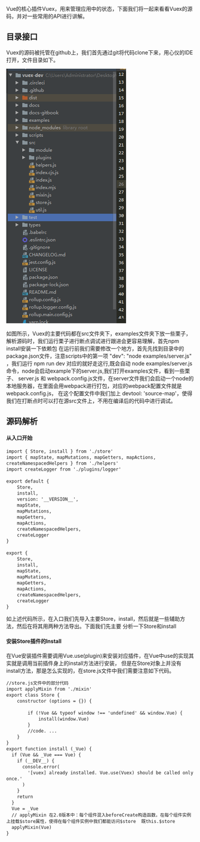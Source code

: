 Vue的核心插件Vuex，用来管理应用中的状态，下面我们将一起来看看Vuex的源码，并对一些常用的API进行讲解。

## 目录接口
Vuex的源码被托管在github上，我们首先通过git将代码clone下来，用心仪的IDE打开，文件目录如下。

![](./image/src.png)

如图所示，Vuex的主要代码都在src文件夹下，examples文件夹下放一些栗子，解析源码时，我们运行栗子进行断点调试进行跟进会更容易理解，首先npm install安装一下依赖包
在运行前我们需要修改一个地方，首先先找到目录中的package.json文件，注意scripts中的第一项 "dev": "node examples/server.js" ，我们运行
npm run dev 对应的就好走这行,既会自动 node examples/server.js 命令，node会启动example下的server.js,我们打开examples文件，看到一些栗子、
server.js 和 webpack.config.js文件，在server文件我们会启动一个node的本地服务器，在里面会用webpack进行打包，对应的webpack配置文件就是 webpack.config.js，
在这个配置文件中我们加上 devtool: 'source-map'，使得我们在打断点时可以打在源src文件上，不用在编译后的代码中进行调试。

## 源码解析

#### 从入口开始
```
import { Store, install } from './store'
import { mapState, mapMutations, mapGetters, mapActions, createNamespacedHelpers } from './helpers'
import createLogger from './plugins/logger'

export default {
    Store,
    install,
    version: '__VERSION__',
    mapState,
    mapMutations,
    mapGetters,
    mapActions,
    createNamespacedHelpers,
    createLogger
}

export {
    Store,
    install,
    mapState,
    mapMutations,
    mapGetters,
    mapActions,
    createNamespacedHelpers,
    createLogger
}

```
如上述代码所示，在入口我们先导入主要Store，install，然后就是一些辅助方法，然后在将其用两种方法导出。下面我们先主要
分析一下Store和install

#### 安装Store插件的Install
在Vue安装插件需要调用Vue.use(plugin)来安装对应插件，在Vue中use的实现其实就是调用当前插件身上的install方法进行安装，
但是在Store对象上并没有install方法，那是怎么实现的，在store.js文件中我们需要注意如下代码。
```
//store.js文件中的部分代码
import applyMixin from './mixin'
export class Store {
    constructor (options = {}) {
    
        if (!Vue && typeof window !== 'undefined' && window.Vue) {
            install(window.Vue)
        }
        //code. ...
    }
}
export function install (_Vue) {
  if (Vue && _Vue === Vue) {
    if (__DEV__) {
      console.error(
        '[vuex] already installed. Vue.use(Vuex) should be called only once.'
      )
    }
    return
  }
  Vue = _Vue
  // applyMixin 在2.0版本中：每个组件混入beforeCreate构造函数，在每个组件实例上挂载$store属性，使得在每个组件实例中我们都能访问$store  既this.$store
  applyMixin(Vue)
}
```
